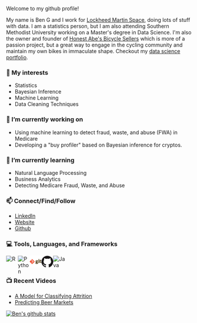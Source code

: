 Welcome to my github profile!



My name is Ben G and I work for [Lockheed Martin Space](https://www.lockheedmartin.com/en-us/capabilities/space.html), doing lots of stuff with data.
I am a statistics person, but I am also attending Southern Methodist University working on a Master's degree in Data Science.  I'm also the owner and founder of [Honest Abe's Bicycle Sellers](https://abesbikes.com/) which is more of a passion project, but a great way to engage in the cycling community and maintain my own bikes in immaculate shape. 
Checkout my [data science portfolio](https://bgoodwinsmu.github.io/index.html).

<!--
**bgoodwinSMU/bgoodwinSMU** is a ✨ _special_ ✨ 
repository because its `README.md` (this file) 
appears on your GitHub profile.

Here are some ideas to get you started:

- 🔭 I’m currently working on: Developing an easy to use and robust online scheduling and reminder tool for bicycle maintenance.
- 🌱 I’m currently learning: Machine Learning II & Quantifying the World
- 💬 Ask me about: Statistics or data analysis, or Bayesian Analysis
- 📫 How to reach me: bgoodwin(@)smu.edu
- ⚡ Fun fact: I am the owner and founder of Honest Abe's Bicycle Sellers (abesbikes.com)
-->

### 🤔 My interests

* Statistics
* Bayesian Inference
* Machine Learning
* Data Cleaning Techniques

### 🔭 I’m currently working on

* Using machine learning to detect fraud, waste, and abuse (FWA) in Medicare
* Developing a "buy profiler" based on Bayesian inference for cryptos.

### 🌱 I’m currently learning

* Natural Language Processing
* Business Analytics
* Detecting Medicare Fraud, Waste, and Abuse

### 📫 Connect/Find/Follow

* [LinkedIn](https://www.linkedin.com/in/bengoodwin143/)
* [Website](https://bgoodwinsmu.github.io/)
* [Github](https://bgoodwinsmu.github.io/)

### :computer: Tools, Languages, and Frameworks

[<img align="left" alt="R" width="32px" src="https://upload.wikimedia.org/wikipedia/commons/thumb/1/1b/R_logo.svg/512px-R_logo.svg.png" />][GitHub]
[<img align="left" alt="Python" width="32px" src="https://upload.wikimedia.org/wikipedia/commons/thumb/c/c3/Python-logo-notext.svg/200px-Python-logo-notext.svg.png" />][GitHub]
[<img align="left" alt="Git" width="32px" src="https://raw.githubusercontent.com/github/explore/80688e429a7d4ef2fca1e82350fe8e3517d3494d/topics/git/git.png" />][GitHub]
[<img align="left" alt="GitHub" width="32px" src="https://raw.githubusercontent.com/github/explore/78df643247d429f6cc873026c0622819ad797942/topics/github/github.png" />][GitHub]
[<img align="left" alt="Java" width="32px" src="https://upload.wikimedia.org/wikipedia/en/3/30/Java_programming_language_logo.svg" />][GitHub]
<br />
<br />
### :tv: Recent Videos

* [A Model for Classifying Attrition](https://www.youtube.com/watch?v=UtNPEyfNsoY)
* [Predicting Beer Markets](https://www.youtube.com/watch?v=N48Fv-QEUrQ)

[![Ben's github stats](https://github-readme-stats.vercel.app/api?username=bgoodwinSMU)](https://github.com/anuraghazra/github-readme-stats)

[GitHub]: https://github.com/bgoodwinSMU

